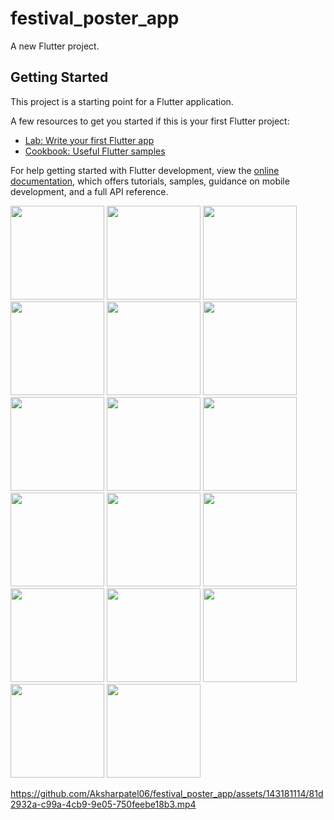 
# festival_poster_app

A new Flutter project.

## Getting Started

This project is a starting point for a Flutter application.

A few resources to get you started if this is your first Flutter project:

- [Lab: Write your first Flutter app](https://docs.flutter.dev/get-started/codelab)
- [Cookbook: Useful Flutter samples](https://docs.flutter.dev/cookbook)

For help getting started with Flutter development, view the
[online documentation](https://docs.flutter.dev/), which offers tutorials,
samples, guidance on mobile development, and a full API reference.


<img src ='https://github.com/Aksharpatel06/festival_poster_app/assets/143181114/94adeb7a-cfe5-46b9-a150-b774997ab881' width=150>
<img src ='https://github.com/Aksharpatel06/festival_poster_app/assets/143181114/0247d059-5797-42f8-aa2b-272fa26ff8e3' width=150>
<img src ='https://github.com/Aksharpatel06/festival_poster_app/assets/143181114/d60fcdf4-d107-46f9-a4ba-1ad8e6ad6ed2' width=150>
<img src ='https://github.com/Aksharpatel06/festival_poster_app/assets/143181114/15c103a9-abc0-4b93-a7c8-1c7e49be7a89' width=150>
<img src ='https://github.com/Aksharpatel06/festival_poster_app/assets/143181114/50cced55-7190-45f3-bafc-54a8c86fbd50' width=150>
<img src ='https://github.com/Aksharpatel06/festival_poster_app/assets/143181114/9a220f34-4f87-4df6-9403-deeb4c17ffde' width=150>
<img src ='https://github.com/Aksharpatel06/festival_poster_app/assets/143181114/1fcd7f4c-91e2-4972-84d8-9fc8c0c42edb' width=150>
<img src ='https://github.com/Aksharpatel06/festival_poster_app/assets/143181114/5baaf56d-2e43-4aea-975f-1eabceccc3b3' width=150>
<img src ='https://github.com/Aksharpatel06/festival_poster_app/assets/143181114/1b571fed-ddda-441e-92fb-2f3210fcd1c9' width=150>
<img src ='https://github.com/Aksharpatel06/festival_poster_app/assets/143181114/d89f3dce-4ca5-4622-8137-77980e8cf9b4' width=150>
<img src ='https://github.com/Aksharpatel06/festival_poster_app/assets/143181114/62834ee7-51c3-4517-941c-8ab84eb81dd1' width=150>
<img src ='https://github.com/Aksharpatel06/festival_poster_app/assets/143181114/fbb6faf3-9258-49da-8250-19afa82549b8' width=150>
<img src ='https://github.com/Aksharpatel06/festival_poster_app/assets/143181114/3ebf887e-91d0-4757-968e-16748cb2b11a' width=150>
<img src ='https://github.com/Aksharpatel06/festival_poster_app/assets/143181114/b8f9e49b-3e14-401c-8977-8e54f653a27b' width=150>
<img src ='https://github.com/Aksharpatel06/festival_poster_app/assets/143181114/e545602e-3549-44a7-a58d-fb99b6276a8e' width=150>
<img src ='https://github.com/Aksharpatel06/festival_poster_app/assets/143181114/d5d053d5-fb7d-45ae-b15c-cd857983570f' width=150>
<img src ='https://github.com/Aksharpatel06/festival_poster_app/assets/143181114/1c131d78-3e31-458d-9718-d446c37c46ac' width=150>



https://github.com/Aksharpatel06/festival_poster_app/assets/143181114/81d2932a-c99a-4cb9-9e05-750feebe18b3.mp4



